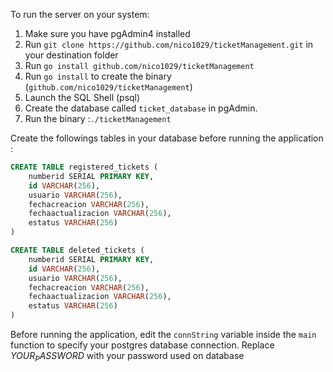 To run the server on your system:

1. Make sure you have pgAdmin4 installed
2. Run `git clone https://github.com/nico1029/ticketManagement.git` in your destination folder
3. Run `go install github.com/nico1029/ticketManagement`
4. Run `go install` to create the binary (`github.com/nico1029/ticketManagement`)
6. Launch the SQL Shell (psql)
7. Create the database called `ticket_database` in pgAdmin. 
8. Run the binary :`./ticketManagement`

Create the followings tables in your database before running the application :

```sql
CREATE TABLE registered_tickets (
    numberid SERIAL PRIMARY KEY, 
    id VARCHAR(256), 
    usuario VARCHAR(256), 
    fechacreacion VARCHAR(256), 
    fechaactualizacion VARCHAR(256), 
    estatus VARCHAR(256)
)

CREATE TABLE deleted_tickets (
    numberid SERIAL PRIMARY KEY, 
    id VARCHAR(256), 
    usuario VARCHAR(256), 
    fechacreacion VARCHAR(256), 
    fechaactualizacion VARCHAR(256), 
    estatus VARCHAR(256)
)
```

Before running the application, edit the `connString` variable inside the `main` function to specify your postgres database connection. Replace $YOUR_PASSWORD$ with your password used on database
